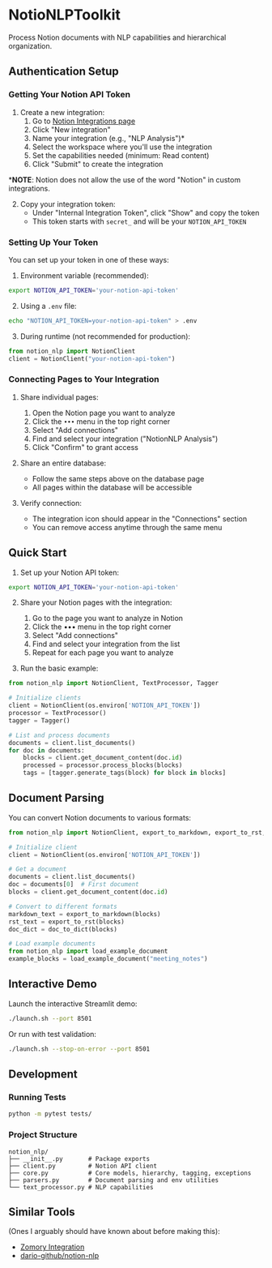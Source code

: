 # NotioNLPToolkit

Process Notion documents with NLP capabilities and hierarchical organization.

## Authentication Setup

### Getting Your Notion API Token

1. Create a new integration:
   1. Go to [Notion Integrations page](https://www.notion.so/my-integrations)
   2. Click "New integration"
   3. Name your integration (e.g., "NLP Analysis")*
   5. Select the workspace where you'll use the integration
   6. Set the capabilities needed (minimum: Read content)
   7. Click "Submit" to create the integration

\***NOTE**: Notion does not allow the use of the word "Notion" in custom integrations.

2. Copy your integration token:
   - Under "Internal Integration Token", click "Show" and copy the token
   - This token starts with `secret_` and will be your `NOTION_API_TOKEN`


### Setting Up Your Token

You can set up your token in one of these ways:

1. Environment variable (recommended):
```bash
export NOTION_API_TOKEN='your-notion-api-token'
```

2. Using a `.env` file:
```bash
echo "NOTION_API_TOKEN=your-notion-api-token" > .env
```

3. During runtime (not recommended for production):
```python
from notion_nlp import NotionClient
client = NotionClient("your-notion-api-token")
```

### Connecting Pages to Your Integration

1. Share individual pages:
   1. Open the Notion page you want to analyze
   2. Click the `•••` menu in the top right corner
   3. Select "Add connections"
   4. Find and select your integration ("NotionNLP Analysis")
   5. Click "Confirm" to grant access

2. Share an entire database:
   - Follow the same steps above on the database page
   - All pages within the database will be accessible

3. Verify connection:
   - The integration icon should appear in the "Connections" section
   - You can remove access anytime through the same menu

## Quick Start

1. Set up your Notion API token:
```bash
export NOTION_API_TOKEN='your-notion-api-token'
```

2. Share your Notion pages with the integration:
   1. Go to the page you want to analyze in Notion
   2. Click the ••• menu in the top right corner
   3. Select "Add connections"
   4. Find and select your integration from the list
   5. Repeat for each page you want to analyze

3. Run the basic example:
```python
from notion_nlp import NotionClient, TextProcessor, Tagger

# Initialize clients
client = NotionClient(os.environ['NOTION_API_TOKEN'])
processor = TextProcessor()
tagger = Tagger()

# List and process documents
documents = client.list_documents()
for doc in documents:
    blocks = client.get_document_content(doc.id)
    processed = processor.process_blocks(blocks)
    tags = [tagger.generate_tags(block) for block in blocks]
```

## Document Parsing

You can convert Notion documents to various formats:

```python
from notion_nlp import NotionClient, export_to_markdown, export_to_rst, doc_to_dict

# Initialize client
client = NotionClient(os.environ['NOTION_API_TOKEN'])

# Get a document
documents = client.list_documents()
doc = documents[0]  # First document
blocks = client.get_document_content(doc.id)

# Convert to different formats
markdown_text = export_to_markdown(blocks)
rst_text = export_to_rst(blocks)
doc_dict = doc_to_dict(blocks)

# Load example documents
from notion_nlp import load_example_document
example_blocks = load_example_document("meeting_notes")
```

## Interactive Demo

Launch the interactive Streamlit demo:

```bash
./launch.sh --port 8501
```

Or run with test validation:

```bash
./launch.sh --stop-on-error --port 8501
```

## Development

### Running Tests

```bash
python -m pytest tests/
```

### Project Structure

```
notion_nlp/
├── __init__.py       # Package exports
├── client.py         # Notion API client
├── core.py           # Core models, hierarchy, tagging, exceptions
├── parsers.py        # Document parsing and env utilities
└── text_processor.py # NLP capabilities
```

## Similar Tools

(Ones I arguably should have known about before making this):

- [Zomory Integration](https://zomory.com/)
- [dario-github/notion-nlp](https://github.com(dario-github/notion-nlp))